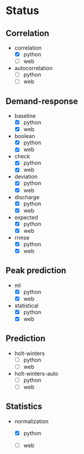# Status

## Correlation
- correlation
    - [x] python
    - [ ] web
  
- autocorrelation
    - [ ] python
    - [ ] web
  
## Demand-response
- baseline
    - [x] python
    - [x] web
- boolean
    - [x] python
    - [x] web
- check
    - [x] python
    - [x] web
- deviation
    - [x] python
    - [x] web
- discharge
    - [x] python
    - [x] web
- expected
    - [x] python
    - [x] web
- rrmse
    - [x] python
    - [x] web

## Peak prediction
- ml
    - [x] python
    - [x] web
- statistical
    - [x] python
    - [x] web
    
## Prediction
- holt-winters
    - [ ] python
    - [ ] web
- holt-winters-auto
    - [ ] python
    - [ ] web

## Statistics
- normalization
    - [x] python
    - [ ] web
    
 

